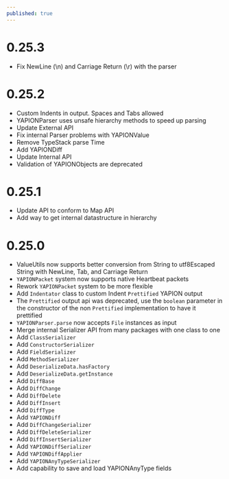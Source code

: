 ```yaml
---
published: true
---
```


# 0.25.3
- Fix NewLine (\n) and Carriage Return (\r) with the parser

# 0.25.2
- Custom Indents in output. Spaces and Tabs allowed
- YAPIONParser uses unsafe hierarchy methods to speed up parsing
- Update External API
- Fix internal Parser problems with YAPIONValue
- Remove TypeStack parse Time
- Add YAPIONDiff
- Update Internal API
- Validation of YAPIONObjects are deprecated

# 0.25.1
- Update API to conform to Map API
- Add way to get internal datastructure in hierarchy

# 0.25.0

- ValueUtils now supports better conversion from String to utf8Escaped String with NewLine, Tab, and Carriage Return
- `YAPIONPacket` system now supports native Heartbeat packets
- Rework `YAPIONPacket` system to be more flexible
- Add `Indentator` class to custom Indent `Prettified` YAPION output
- The `Prettified` output api was deprecated, use the `boolean` parameter in the constructor of the non `Prettified` implementation to have it prettified
- `YAPIONParser.parse` now accepts `File` instances as input
- Merge internal Serializer API from many packages with one class to one
- Add `ClassSerializer`
- Add `ConstructorSerializer`
- Add `FieldSerializer`
- Add `MethodSerializer`
- Add `DeserializeData.hasFactory`
- Add `DeserializeData.getInstance`
- Add `DiffBase`
- Add `DiffChange`
- Add `DiffDelete`
- Add `DiffInsert`
- Add `DiffType`
- Add `YAPIONDiff`
- Add `DiffChangeSerializer`
- Add `DiffDeleteSerializer`
- Add `DiffInsertSerializer`
- Add `YAPIONDiffSerializer`
- Add `YAPIONDiffApplier`
- Add `YAPIONAnyTypeSerializer`
- Add capability to save and load YAPIONAnyType fields